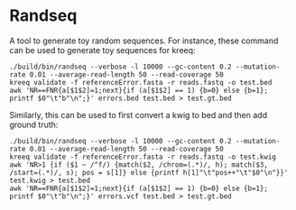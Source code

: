 # Randseq
A tool to generate toy random sequences.
For instance, these command can be used to generate toy sequences for kreeq:
```
./build/bin/randseq --verbose -l 10000 --gc-content 0.2 --mutation-rate 0.01 --average-read-length 50 --read-coverage 50
kreeq validate -f referenceError.fasta -r reads.fastq -o test.bed
awk 'NR==FNR{a[$1$2]=1;next}{if (a[$1$2] == 1) {b=0} else {b=1}; printf $0"\t"b"\n";}' errors.bed test.bed > test.gt.bed
```
Similarly, this can be used to first convert a kwig to bed and then add ground truth:
```
./build/bin/randseq --verbose -l 10000 --gc-content 0.2 --mutation-rate 0.01 --average-read-length 50 --read-coverage 50
kreeq validate -f referenceError.fasta -r reads.fastq -o test.kwig
awk 'NR>1 {if ($1 ~ /^f/) {match($2, /chrom=(.*)/, h); match($3, /start=(.*)/, s); pos = s[1]} else {printf h[1]"\t"pos++"\t"$0"\n"}}' test.kwig > test.bed
awk 'NR==FNR{a[$1$2]=1;next}{if (a[$1$2] == 1) {b=0} else {b=1}; printf $0"\t"b"\n";}' errors.vcf test.bed > test.gt.bed
```
